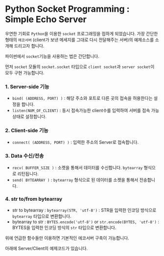 # Python Socket Programming : Simple Echo Server

우연한 기회로 `Python`을 이용한 `socket` 프로그래밍을 접하게 되었습니다.
가장 간단한 형태의 `에코서버` (client가 보낸 메세지를 그대로 다시 전달해주는 서버)의 예제소스를 소개해 드리고자 합니다.

파이썬에서 `socket`기능을 사용하는 법은 간단합니다.

먼저 `socket` 모듈의 `socket.socket` 타입으로 `client socket`과 `server socket`이 모두 구현 가능합니다.

### 1. Server-side 기능
- `bind( (ADDRESS, PORT) )` :  해당 주소와 포트로 다른 곳의 접속을 허용한다는 설정을 합니다.
- `listen(NUM_OF_CLIENT)` : 동시 접속가능한 client수를 입력하여 서버를 접속 가능 상태로 설정합니다.

### 2. Client-side 기능
- `connect( (ADDRESS, PORT) )` : 입력한 주소의 Server로 접속합니다.

### 3. Data 수신/전송
- `recv( BUFFER_SIZE )` : 소켓을 통해서 데이터를 수신합니다. `bytearray` 형식으로 리턴됩니다.
- `send( BYTEARRAY )` : `bytearray` 형식으로 된 데이터를 소켓을 통해서 전송합니다.

### 4. str to/from bytearray
- str to bytearray : `bytearray(STR, 'utf-8')` : STR을 입력한 인코딩 방식으로 `bytearray` 타입으로 변환합니다.
- bytearray to str : `BYTES.encode('utf-8')` or `str.encode(BYTES, 'utf-8')` : BYTES을 입력한 인코딩 방식의 `str` 타입으로 변환합니다.

위에 언급한 함수들만 이용하면 기본적인 에코서버 구축이 가능합니다.

아래에 Server/Client의 예제코드가 있습니다.

